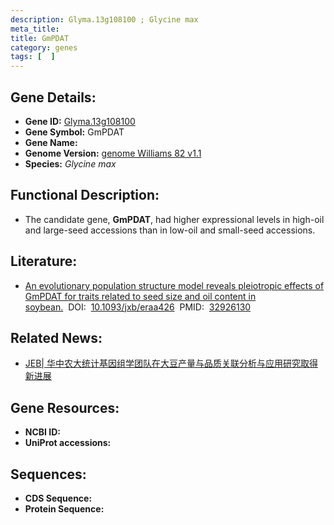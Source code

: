 ```yaml
---
description: Glyma.13g108100 ; Glycine max
meta_title:
title: GmPDAT
category: genes
tags: [  ]
---
```


## Gene Details:
- **Gene ID:**	[Glyma.13g108100](https://www.maizegdb.org/gene_center/gene/Glyma.13g108100)
- **Gene Symbol:** GmPDAT
- **Gene Name:** 
- **Genome Version:** [genome Williams 82 v1.1]()
- **Species:** *Glycine max*

## Functional Description:
   - The candidate gene, **GmPDAT**, had higher expressional levels in high-oil and large-seed accessions than in low-oil and small-seed accessions.

## Literature:
   - [An evolutionary population structure model reveals pleiotropic effects of GmPDAT for traits related to seed size and oil content in soybean.]( https://academic.oup.com/jxb/article/71/22/6988/5905248)&nbsp;&nbsp;DOI:&nbsp;&nbsp;[10.1093/jxb/eraa426](https://academic.oup.com/jxb/article/71/22/6988/5905248)&nbsp;&nbsp;PMID:&nbsp;&nbsp;[32926130](https://pubmed.ncbi.nlm.nih.gov/32926130/)

## Related News:
   - [JEB| 华中农大统计基因组学团队在大豆产量与品质关联分析与应用研究取得新进展](https://mp.weixin.qq.com/s?__biz=Mzg3MDEwNDEyMg==&mid=2247496135&idx=2&sn=4353ab9e59db21ffe11914e69fe9e75e&chksm=ce905c92f9e7d584dcc8bd5ee80259ac1c0f33970981ef14340929e348af958edb0258978053&scene=27#wechat_redirect)

## Gene Resources:
- **NCBI ID:** [](https://www.ncbi.nlm.nih.gov/gene/?term=)
- **UniProt accessions:** [](https://www.uniprot.org/uniprotkb//entry)

## Sequences:
- **CDS Sequence:**
- **Protein Sequence:**
